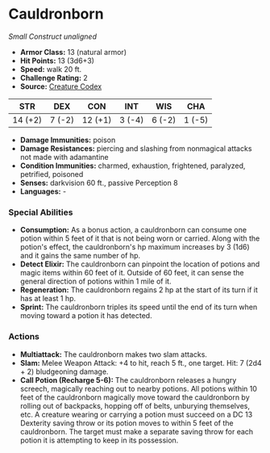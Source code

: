 # Cauldronborn

*Small* *Construct* *unaligned*

- **Armor Class:** 13 (natural armor)
- **Hit Points:** 13 (3d6+3)
- **Speed:** walk 20 ft.
- **Challenge Rating:** 2
- **Source:** [Creature Codex](https://koboldpress.com/kpstore/product/creature-codex-for-5th-edition-dnd/)

| STR | DEX | CON | INT | WIS | CHA |
| --- | --- | --- | --- | --- | --- |
| 14 (+2) | 7 (-2) | 12 (+1) | 3 (-4) | 6 (-2) | 1 (-5) |

- **Damage Immunities:** poison
- **Damage Resistances:** piercing and slashing from nonmagical attacks not made with adamantine
- **Condition Immunities:** charmed, exhaustion, frightened, paralyzed, petrified, poisoned
- **Senses:** darkvision 60 ft., passive Perception 8
- **Languages:** -
### Special Abilities
- **Consumption:** As a bonus action, a cauldronborn can consume one potion within 5 feet of it that is not being worn or carried. Along with the potion's effect, the cauldronborn's hp maximum increases by 3 (1d6) and it gains the same number of hp.
- **Detect Elixir:** The cauldronborn can pinpoint the location of potions and magic items within 60 feet of it. Outside of 60 feet, it can sense the general direction of potions within 1 mile of it.
- **Regeneration:** The cauldronborn regains 2 hp at the start of its turn if it has at least 1 hp.
- **Sprint:** The cauldronborn triples its speed until the end of its turn when moving toward a potion it has detected.
### Actions
- **Multiattack:** The cauldronborn makes two slam attacks.
- **Slam:** Melee Weapon Attack: +4 to hit, reach 5 ft., one target. Hit: 7 (2d4 + 2) bludgeoning damage.
- **Call Potion (Recharge 5-6):** The cauldronborn releases a hungry screech, magically reaching out to nearby potions. All potions within 10 feet of the cauldronborn magically move toward the cauldronborn by rolling out of backpacks, hopping off of belts, unburying themselves, etc. A creature wearing or carrying a potion must succeed on a DC 13 Dexterity saving throw or its potion moves to within 5 feet of the cauldronborn. The target must make a separate saving throw for each potion it is attempting to keep in its possession.
